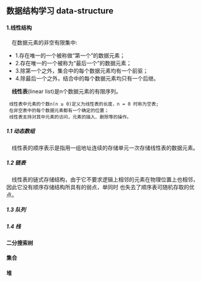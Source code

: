 ## 数据结构学习 data-structure
#### 1.线性结构
&ensp;&ensp;在数据元素的非空有限集中:
*  1.存在唯一的一个被称做“第一个”的数据元素；
*  2.存在唯一的一个被称为“最后一个”的数据元素；
*  3.除第一个之外，集合中的每个数据元素均有一个前驱；
*  4.除最后一个之外，结合中的每个数据元素均只有一个后继。

&ensp;&ensp;**线性表**(linear list)是n个数据元素的有限序列。
      
     线性表中元素的个数n(n ≥ 0)定义为线性表的长度，n = 0 时称为空表;
     在非空表中的每个数据元素都有一个确定的位置；
     线性表支持对其中元素的访问，元素的插入、删除等的操作。
 ##### 1.1 动态数组
 &ensp;&ensp;线性表的顺序表示是指用一组地址连续的存储单元一次存储线性表的数据元素。
 ##### 1.2 链表
 &ensp;&ensp;线性表的链式存储结构，由于它不要求逻辑上相邻的元素在物理位置上也相邻，因此它没有顺序存储结构所具有的弱点，单同时
 也失去了顺序表可随机存取的优点。
 ##### 1.3 队列
 ##### 1.4 栈
 #### 二分搜索树
 #### 集合
 #### 堆
 
